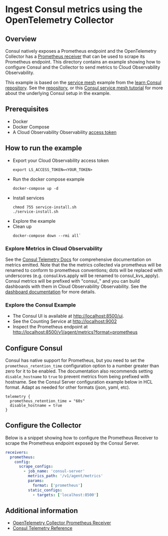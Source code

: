 # Ingest Consul metrics using the OpenTelemetry Collector

## Overview

 Consul natively exposes a Prometheus endpoint and the OpenTelemetry Collector has a [Prometheus receiver][otel-prom-receiver] that can be used to scrape its Prometheus endpoint. This directory contains an example showing how to configure Consul and the Collector to send metrics to Cloud Observability Observability.

 This example is based on the [service mesh][consul-service-mesh-example-repo] example from the [learn Consul repository][learn-consul-repo]. See the [repository][consul-service-mesh-example-repo], or this [Consul service mesh tutorial][consul-service-mesh-example-docs] for more about the underlying Consul setup in the example.

## Prerequisites

* Docker
* Docker Compose
* A Cloud Observability Observability [access token][ls-docs-access-token]

## How to run the example

* Export your Cloud Observability access token
  ```
  export LS_ACCESS_TOKEN=<YOUR_TOKEN>
  ```
* Run the docker compose example
  ```
  docker-compose up -d
  ```
* Install services
  ```
  chmod 755 service-install.sh
  ./service-install.sh
  ```
* Explore the example
* Clean up
  ```
  docker-compose down --rmi all`
  ```

### Explore Metrics in Cloud Observability

See the [Consul Telemetry Docs][consul-docs-telemetry] for comprehensive documentation on metrics emitted. Note that the the metrics collected via prometheus will be renamed to conform to prometheus conventions; dots will be replaced with underscores (e.g. consul.kvs.apply will be renamed to consul_kvs_apply). Consul metrics will be prefixed with "consul_" and you can build dashboards with them in Cloud Observability Observability. See the [dashboard documentation][ls-docs-dashboards] for more details.

### Explore the Consul Example

* The Consul UI is available at [http://localhost:8500/ui](http://localhost:8500/ui/).
* See the Counting Service at [http://localhost:9002](http://localhost:9002)
* Inspect the Prometheus endpoint at [http://localhost:8500/v1/agent/metrics?format=prometheus](http://localhost:8500/v1/agent/metrics?format=prometheus)


## Configure Consul

Consul has native support for Prometheus, but you need to set the `prometheus_retention_time` configuration option to a number greater than zero for it to be enabled. The documentation also recommends setting `disable_hostname` to `true` to prevent metrics from being prefixed with hostname. See the Consul Server configuration example below in HCL format. Adapt as needed for other formats (json, yaml, etc).

```hcl
telemetry {
  prometheus_retention_time = "60s"
  disable_hostname = true
}
```

## Configure the Collector

Below is a snippet showing how to configure the Prometheus Receiver to scrape the Prometheus endpoint exposed by the Consul Server.

```yaml
receivers:
  prometheus:
    config:
      scrape_configs:
        - job_name: 'consul-server'
          metrics_path: '/v1/agent/metrics'
          params:
            format: ['prometheus']
          static_configs:
            - targets: ['localhost:8500']
```



## Additional information

- [OpenTelemetry Collector Prometheus Receiver][otel-prom-receiver]
- [Consul Telemetry Reference][consul-docs-telemetry]

[ls-docs-access-token]: https://docs.lightstep.com/docs/create-and-manage-access-tokens
[ls-docs-dashboards]: https://docs.lightstep.com/docs/create-and-manage-dashboards
[otel-prom-receiver]: https://github.com/open-telemetry/opentelemetry-collector-contrib/tree/main/receiver/prometheusreceiver
[consul-docs-telemetry]: https://www.consul.io/docs/agent/telemetry#key-metrics
[consul-service-mesh-example-docs]: https://learn.hashicorp.com/tutorials/consul/service-mesh-with-envoy-proxy
[consul-service-mesh-example-repo]: https://github.com/hashicorp/learn-consul-docker/tree/main/datacenter-deploy-service-mesh/config-entries
[learn-consul-repo]: https://github.com/hashicorp/learn-consul-docker
